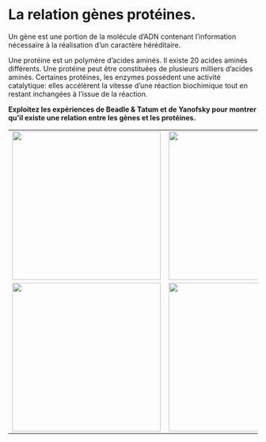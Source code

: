 # **La relation gènes protéines.**

Un gène est une portion de la molécule d’ADN contenant l’information nécessaire à la réalisation d’un caractère héréditaire.

Une protéine est un polymère d’acides aminés. Il existe 20 acides aminés différents. Une protéine peut être constituées de plusieurs milliers d’acides aminés. Certaines protéines, les enzymes possèdent une activité catalytique: elles accélèrent la vitesse d’une réaction biochimique tout en restant inchangées à l’issue de la réaction.

**Exploitez les expériences de Beadle & Tatum et de Yanofsky  pour montrer qu’il existe une relation entre les gènes et les protéines.**



<div align=center>

<table>

<tr>

<td><a href="https://ipfs.io/ipfs/QmTPfXwBtk5qgrJH3H8SEj2BXk3xRpshHxR8BXdg4PDweG"><img src="https://ipfs.io/ipfs/QmTPfXwBtk5qgrJH3H8SEj2BXk3xRpshHxR8BXdg4PDweG"  width=300></td> 


<td><a href="https://ipfs.io/ipfs/QmdNNeAjPdqS1WmSgDD2ZbdxXgSB9BHSSCGewVjdvRDBu1"><img src="https://ipfs.io/ipfs/QmdNNeAjPdqS1WmSgDD2ZbdxXgSB9BHSSCGewVjdvRDBu1"  width=300></td>


</tr>


<tr>

<td><a href="https://ipfs.io/ipfs/QmeRVAmHpdU82sfyNsmGQFaoi9W1t2DZX3Mt6HymVE7tnK"><img src="https://ipfs.io/ipfs/QmeRVAmHpdU82sfyNsmGQFaoi9W1t2DZX3Mt6HymVE7tnK"  width=300></td>

<td><a href="https://ipfs.io/ipfs/QmYa5c1dAZtd9wsUny2Q2UQjyN9ByynjXk2YrHjuVDA6bZ"><img src="https://ipfs.io/ipfs/QmYa5c1dAZtd9wsUny2Q2UQjyN9ByynjXk2YrHjuVDA6bZ"  width=300></td>


</tr>





</table>

</div>
